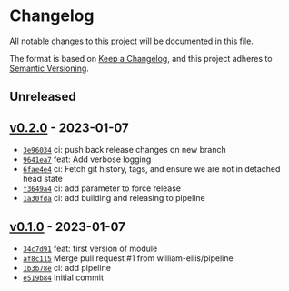 # Changelog

All notable changes to this project will be documented in this file.

The format is based on [Keep a Changelog](https://keepachangelog.com/en/1.0.0/), and this project adheres to [Semantic Versioning](https://semver.org/spec/v2.0.0.html).

## Unreleased

## [v0.2.0](https://github.com/william-ellis/uplift-test/releases/tag/v0.2.0) - 2023-01-07

- [`3e96034`](https://github.com/william-ellis/uplift-test/commit/3e9603469eec97f625e8b71856a5c7769e559fe6) ci: push back release changes on new branch
- [`9641ea7`](https://github.com/william-ellis/uplift-test/commit/9641ea72a447c95cfca7fb63b62c329791008406) feat: Add verbose logging
- [`6fae4e4`](https://github.com/william-ellis/uplift-test/commit/6fae4e4616bc213b83c105c9e41142350aea8d65) ci: Fetch git history, tags, and ensure we are not in detached head state
- [`f3649a4`](https://github.com/william-ellis/uplift-test/commit/f3649a4c202d3749933d90273888210892911ca6) ci: add parameter to force release
- [`1a30fda`](https://github.com/william-ellis/uplift-test/commit/1a30fda3c96ab9b6395c29d425b0550919b4e3f5) ci: add building and releasing to pipeline

## [v0.1.0](https://github.com/william-ellis/uplift-test/releases/tag/v0.1.0) - 2023-01-07

- [`34c7d91`](https://github.com/william-ellis/uplift-test/commit/34c7d91bffa94a89cb8f59667ac191f8807e33b2) feat: first version of module
- [`af8c115`](https://github.com/william-ellis/uplift-test/commit/af8c115ca551343132509bac88b68c52374d739c) Merge pull request #1 from william-ellis/pipeline
- [`1b3b78e`](https://github.com/william-ellis/uplift-test/commit/1b3b78ebd2da925e7b58484f3b449dcac1c8982c) ci: add pipeline
- [`e519b84`](https://github.com/william-ellis/uplift-test/commit/e519b84d3c013c5f4156b647f0773e3f3da09881) Initial commit
